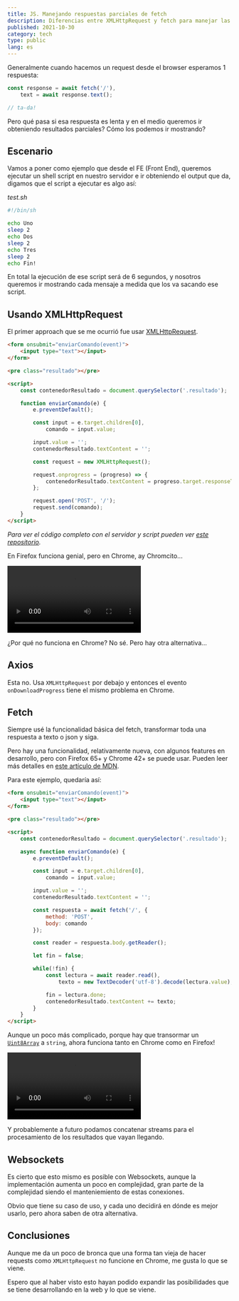 ```yaml
---
title: JS. Manejando respuestas parciales de fetch
description: Diferencias entre XMLHttpRequest y fetch para manejar las respuestas parciales de un request
published: 2021-10-30
category: tech
type: public
lang: es
---
```


Generalmente cuando hacemos un request desde el browser esperamos 1 respuesta:

```js
const response = await fetch('/'),
    text = await response.text();

// ta-da!
```

Pero qué pasa si esa respuesta es lenta y en el medio queremos ir obteniendo resultados parciales? Cómo los podemos ir mostrando?

## Escenario

Vamos a poner como ejemplo que desde el FE (Front End), queremos ejecutar un shell script en nuestro servidor e ir obteniendo el output que da, digamos que el script a ejecutar es algo así:

_test.sh_

```bash
#!/bin/sh

echo Uno
sleep 2
echo Dos
sleep 2
echo Tres
sleep 2
echo Fin!
```

En total la ejecución de ese script será de 6 segundos, y nosotros queremos ir mostrando cada mensaje a medida que los va sacando ese script.

## Usando XMLHttpRequest

El primer approach que se me ocurrió fue usar [XMLHttpRequest](https://developer.mozilla.org/es/docs/Web/API/XMLHttpRequest/Using_XMLHttpRequest).

```html
<form onsubmit="enviarComando(event)">
    <input type="text"></input>
</form>

<pre class="resultado"></pre>

<script>
    const contenedorResultado = document.querySelector('.resultado');

    function enviarComando(e) {
        e.preventDefault();

        const input = e.target.children[0],
            comando = input.value;

        input.value = '';
        contenedorResultado.textContent = '';

        const request = new XMLHttpRequest();

        request.onprogress = (progreso) => {
            contenedorResultado.textContent = progreso.target.responseText;
        };

        request.open('POST', '/');
        request.send(comando);
    }
</script>
```

_Para ver el código completo con el servidor y script pueden ver [este repositorio](#)._

En Firefox funciona genial, pero en Chrome, ay Chromcito...

![](/videos/xmlhttprequest-on-chrome.mp4)

¿Por qué no funciona en Chrome? No sé. Pero hay otra alternativa...

## Axios

Esta no. Usa `XMLHttpRequest` por debajo y entonces el evento `onDownloadProgress` tiene el mismo problema en Chrome.

## Fetch

Siempre usé la funcionalidad básica del fetch, transformar toda una respuesta a texto o json y siga.

Pero hay una funcionalidad, relativamente nueva, con algunos features en desarrollo, pero con Firefox 65+ y Chrome 42+ se puede usar. Pueden leer más detalles en [este artículo de MDN](https://developer.mozilla.org/en-US/docs/Web/API/Streams_API/Using_readable_streams).

Para este ejemplo, quedaría así:

```html
<form onsubmit="enviarComando(event)">
    <input type="text"></input>
</form>

<pre class="resultado"></pre>

<script>
    const contenedorResultado = document.querySelector('.resultado');

    async function enviarComando(e) {
        e.preventDefault();

        const input = e.target.children[0],
            comando = input.value;

        input.value = '';
        contenedorResultado.textContent = '';

        const respuesta = await fetch('/', {
            method: 'POST',
            body: comando
        });

        const reader = respuesta.body.getReader();

        let fin = false;

        while(!fin) {
            const lectura = await reader.read(),
                texto = new TextDecoder('utf-8').decode(lectura.value);

            fin = lectura.done;
            contenedorResultado.textContent += texto;
        }
    }
</script>
```

Aunque un poco más complicado, porque hay que transormar un [`Uint8Array`](https://developer.mozilla.org/es/docs/Web/JavaScript/Reference/Global_Objects/Uint8Array) a `string`, ahora funciona tanto en Chrome como en Firefox!

![](/videos/fetch-on-chrome.mp4)


Y probablemente a futuro podamos concatenar streams para el procesamiento de los resultados que vayan llegando.

## Websockets

Es cierto que esto mismo es posible con Websockets, aunque la implementación aumenta un poco en complejidad, gran parte de la complejidad siendo el manteniemiento de estas conexiones.

Obvio que tiene su caso de uso, y cada uno decidirá en dónde es mejor usarlo, pero ahora saben de otra alternativa.

## Conclusiones

Aunque me da un poco de bronca que una forma tan vieja de hacer requests como `XMLHttpRequest` no funcione en Chrome, me gusta lo que se viene.

Espero que al haber visto esto hayan podido expandir las posibilidades que se tiene desarrollando en la web y lo que se viene.
